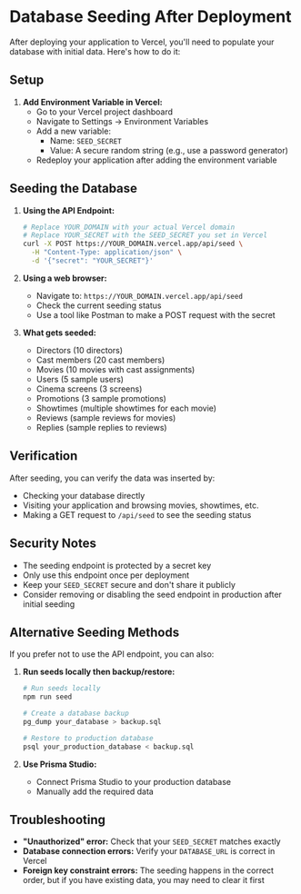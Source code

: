 # Database Seeding After Deployment

After deploying your application to Vercel, you'll need to populate your database with initial data. Here's how to do it:

## Setup

1. **Add Environment Variable in Vercel:**
   - Go to your Vercel project dashboard
   - Navigate to Settings → Environment Variables
   - Add a new variable:
     - Name: `SEED_SECRET`
     - Value: A secure random string (e.g., use a password generator)
   - Redeploy your application after adding the environment variable

## Seeding the Database

1. **Using the API Endpoint:**
   ```bash
   # Replace YOUR_DOMAIN with your actual Vercel domain
   # Replace YOUR_SECRET with the SEED_SECRET you set in Vercel
   curl -X POST https://YOUR_DOMAIN.vercel.app/api/seed \
     -H "Content-Type: application/json" \
     -d '{"secret": "YOUR_SECRET"}'
   ```

2. **Using a web browser:**
   - Navigate to: `https://YOUR_DOMAIN.vercel.app/api/seed`
   - Check the current seeding status
   - Use a tool like Postman to make a POST request with the secret

3. **What gets seeded:**
   - Directors (10 directors)
   - Cast members (20 cast members)
   - Movies (10 movies with cast assignments)
   - Users (5 sample users)
   - Cinema screens (3 screens)
   - Promotions (3 sample promotions)
   - Showtimes (multiple showtimes for each movie)
   - Reviews (sample reviews for movies)
   - Replies (sample replies to reviews)

## Verification

After seeding, you can verify the data was inserted by:
- Checking your database directly
- Visiting your application and browsing movies, showtimes, etc.
- Making a GET request to `/api/seed` to see the seeding status

## Security Notes

- The seeding endpoint is protected by a secret key
- Only use this endpoint once per deployment
- Keep your `SEED_SECRET` secure and don't share it publicly
- Consider removing or disabling the seed endpoint in production after initial seeding

## Alternative Seeding Methods

If you prefer not to use the API endpoint, you can also:

1. **Run seeds locally then backup/restore:**
   ```bash
   # Run seeds locally
   npm run seed
   
   # Create a database backup
   pg_dump your_database > backup.sql
   
   # Restore to production database
   psql your_production_database < backup.sql
   ```

2. **Use Prisma Studio:**
   - Connect Prisma Studio to your production database
   - Manually add the required data

## Troubleshooting

- **"Unauthorized" error:** Check that your `SEED_SECRET` matches exactly
- **Database connection errors:** Verify your `DATABASE_URL` is correct in Vercel
- **Foreign key constraint errors:** The seeding happens in the correct order, but if you have existing data, you may need to clear it first
